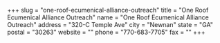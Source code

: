 +++
slug = "one-roof-ecumenical-alliance-outreach"
title = "One Roof Ecumenical Alliance Outreach"
name = "One Roof Ecumenical Alliance Outreach"
address = "320-C Temple Ave"
city = "Newnan"
state = "GA"
postal = "30263"
website = ""
phone = "770-683-7705"
fax = ""
+++
